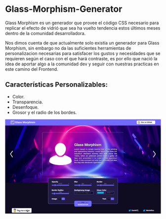 # Glass-Morphism-Generator
Glass Morphism es un generador que provee el código CSS necesario para replicar el efecto de vidrió que sea ha vuelto tendencia estos últimos meses dentro de la comunidad desarrolladora.

Nos dimos cuenta de que actualmente solo existía un generador para Glass Morphism, sin embargo no da las suficientes herramientas de personalizacion necesarias para satisfacer los gustos y necesidades que se requieren según el caso con el que hará contraste, es por ello que nació la idea de aportar algo a la comunidad dev y seguir con nuestras practicas en este camino del Frontend.

## Características Personalizables:
- Color.
- Transparencia.
- Desenfoque.
- Grosor y el radio de los bordes.

![](assets/images/screenshoot.png)
